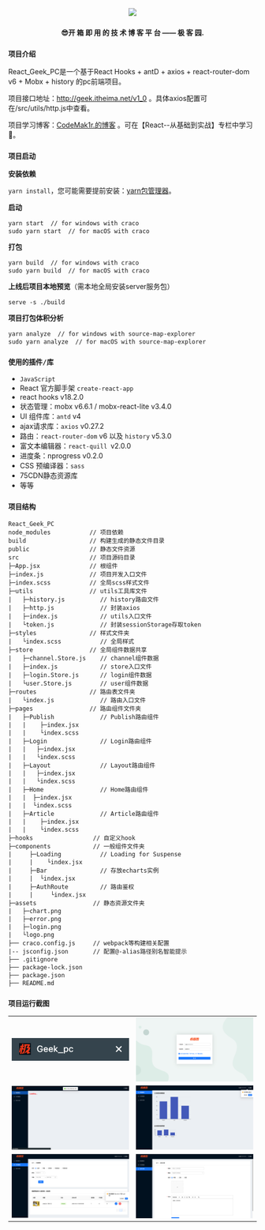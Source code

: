 
<div align="center">
  <img  width="300" src="https://img-blog.csdnimg.cn/e6f8f9e49ff74c6fb40aa4413fb342b0.png" />
</div>
<h4 align="center">
    😎开 箱 即 用 的 技 术 博 客 平 台 —— 极 客 园.
</h4>


### `项目介绍`

React_Geek_PC是一个基于React Hooks + antD + axios + react-router-dom v6 + Mobx + history 的pc前端项目。



项目接口地址：http://geek.itheima.net/v1_0 。具体axios配置可在/src/utils/http.js中查看。

项目学习博客：[CodeMak1r.的博客](https://blog.csdn.net/Svik_zy?spm=1000.2115.3001.5343) 。可在【React--从基础到实战】专栏中学习🤩。



### `项目启动`



**安装依赖**

`yarn install`，您可能需要提前安装：[yarn包管理器](https://www.yarnpkg.cn/)。



**启动**

```
yarn start  // for windows with craco
sudo yarn start  // for macOS with craco
```



**打包**

```
yarn build  // for windows with craco
sudo yarn build  // for macOS with craco
```



**上线后项目本地预览**（需本地全局安装server服务包）

```
serve -s ./build
```



**项目打包体积分析**

```
yarn analyze  // for windows with source-map-explorer
sudo yarn analyze  // for macOS with source-map-explorer
```





### `使用的插件/库`

- `JavaScript`
- React 官方脚手架 `create-react-app`
- react hooks  v18.2.0
- 状态管理：mobx  v6.6.1  /  mobx-react-lite  v3.4.0
- UI 组件库：`antd` v4
- ajax请求库：`axios`  v0.27.2
- 路由：`react-router-dom` v6 以及 `history` v5.3.0
- 富文本编辑器：`react-quill `v2.0.0
- 进度条：nprogress v0.2.0
- CSS 预编译器：`sass`
- 75CDN静态资源库
- 等等



### `项目结构`

```
React_Geek_PC
node_modules           // 项目依赖
build                  // 构建生成的静态文件目录
public                 // 静态文件资源
src                    // 项目源码目录
├─App.jsx              // 根组件
├─index.js             // 项目开发入口文件
├─index.scss           // 全局scss样式文件
├─utils                // utils工具库文件
|   ├─history.js          // history路由文件
|   ├─http.js             // 封装axios
|   ├─index.js            // utils入口文件
|   └token.js             // 封装sessionStorage存取token
├─styles               // 样式文件夹
|   └index.scss           // 全局样式
├─store                // 全局组件数据共享
|   ├─channel.Store.js    // channel组件数据
|   ├─index.js            // store入口文件
|   ├─login.Store.js      // login组件数据
|   └user.Store.js        // user组件数据
├─routes               // 路由表文件夹
|   └index.js             // 路由入口文件
├─pages                // 路由组件文件夹 
|   ├─Publish             // Publish路由组件
|   |    ├─index.jsx
|   |    └index.scss
|   ├─Login               // Login路由组件
|   |   ├─index.jsx
|   |   └index.scss
|   ├─Layout              // Layout路由组件
|   |   ├─index.jsx
|   |   └index.scss
|   ├─Home                // Home路由组件
|   |  ├─index.jsx
|   |  └index.scss
|   ├─Article             // Article路由组件
|   |    ├─index.jsx
|   |    └index.scss
├─hooks                 // 自定义hook
├─components            // 一般组件文件夹
|     ├─Loading           // Loading for Suspense
|     |    └index.jsx
|     ├─Bar               // 存放echarts实例
|     |  └index.jsx
|     ├─AuthRoute         // 路由鉴权
|     |     └index.jsx
├─assets                // 静态资源文件夹
|   ├─chart.png           
|   ├─error.png
|   ├─login.png
|   └logo.png
├── craco.config.js     // webpack等构建相关配置
|-- jsconfig.json       // 配置@-alias路径别名智能提示
├── .gitignore
├── package-lock.json
├── package.json
├── README.md
```





### `项目运行截图`

|||
|--|--|
|![输入图片说明](public/iShot_2022-09-12_15.41.21.png)|![输入图片说明](public/iShot_2022-09-12_15.41.13.png)|
|![输入图片说明](public/iShot_2022-09-12_16.38.32.png)|![输入图片说明](public/iShot_2022-09-12_16.38.47.png)|
|![输入图片说明](public/iShot_2022-09-12_16.39.21.png)|![输入图片说明](public/iShot_2022-09-12_16.39.45.png)|



























